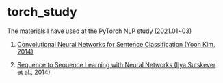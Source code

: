 # torch_study
The materials I have used at the PyTorch NLP study (2021.01~03)

1) [Convolutional Neural Networks for Sentence Classification (Yoon Kim, 2014)](https://www.aclweb.org/anthology/D14-1181.pdf)

2) [Sequence to Sequence Learning with Neural Networks (Ilya Sutskever et al., 2014)](https://arxiv.org/pdf/1409.3215.pdf)
